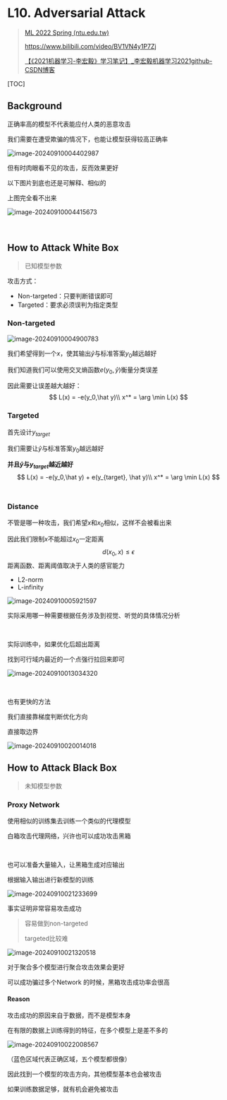 # L10. Adversarial Attack

>   [ML 2022 Spring (ntu.edu.tw)](https://speech.ee.ntu.edu.tw/~hylee/ml/2022-spring.php)
>
>   https://www.bilibili.com/video/BV1VN4y1P7Zj
>
>   [【《2021机器学习-李宏毅》学习笔记】_李宏毅机器学习2021github-CSDN博客](https://blog.csdn.net/chh13502/article/details/121210730)

[TOC]

## Background

正确率高的模型不代表能应付人类的恶意攻击

我们需要在遭受欺骗的情况下，也能让模型获得较高正确率

![image-20240910004402987](./L10.assets/image-20240910004402987.png)

但有时肉眼看不见的攻击，反而效果更好

以下图片到底也还是可解释、相似的

上图完全看不出来

![image-20240910004415673](./L10.assets/image-20240910004415673.png)

<br />

## How to Attack White Box

> 已知模型参数

攻击方式：

- Non-targeted：只要判断错误即可
- Targeted：要求必须误判为指定类型

### Non-targeted

![image-20240910004900783](./L10.assets/image-20240910004900783.png)

我们希望得到一个$x$，使其输出$\hat y$与标准答案$y_0$越远越好

我们知道我们可以使用交叉熵函数$e(y_0,\hat y)$衡量分类误差

因此需要让误差越大越好：
$$
L(x) = -e(y_0,\hat y)\\
x^* = \arg \min L(x)
$$

### Targeted

首先设计$y_{target}$

我们需要让$\hat y$与标准答案$y_0$越远越好

**并且$\hat y$与$y_{target}$越近越好**
$$
L(x) = -e(y_0,\hat y) + e(y_{target}, \hat y)\\
x^* = \arg \min L(x)
$$
<br />



### Distance

不管是哪一种攻击，我们希望$x$和$x_0$相似，这样不会被看出来

因此我们限制$x$不能超过$x_0$一定距离
$$
d(x_0,x) \leq \epsilon
$$
距离函数、距离阈值取决于人类的感官能力

- L2-norm
- L-infinity

![image-20240910005921597](./L10.assets/image-20240910005921597.png)

实际采用哪一种需要根据任务涉及到视觉、听觉的具体情况分析

<br />

实际训练中，如果优化后超出距离

找到可行域内最近的一个点强行拉回来即可

![image-20240910013034320](./L10.assets/image-20240910013034320.png)

<br />

也有更快的方法

我们直接靠梯度判断优化方向

直接取边界

![image-20240910020014018](./L10.assets/image-20240910020014018.png)



## How to Attack Black Box

> 未知模型参数

### Proxy Network

使用相似的训练集去训练一个类似的代理模型

白箱攻击代理网络，兴许也可以成功攻击黑箱

<br />

也可以准备大量输入，让黑箱生成对应输出

根据输入输出进行新模型的训练

![image-20240910021233699](./L10.assets/image-20240910021233699.png)

事实证明非常容易攻击成功

> 容易做到non-targeted
>
> targeted比较难

![image-20240910021320518](./L10.assets/image-20240910021320518.png)

对于聚合多个模型进行聚合攻击效果会更好

可以成功骗过多个Network 的时候，黑箱攻击成功率会很高

#### Reason

攻击成功的原因来自于数据，而不是模型本身

在有限的数据上训练得到的特征，在多个模型上是差不多的

![image-20240910022008567](./L10.assets/image-20240910022008567.png)

（蓝色区域代表正确区域，五个模型都很像）

因此找到一个模型的攻击方向，其他模型基本也会被攻击

如果训练数据足够，就有机会避免被攻击

